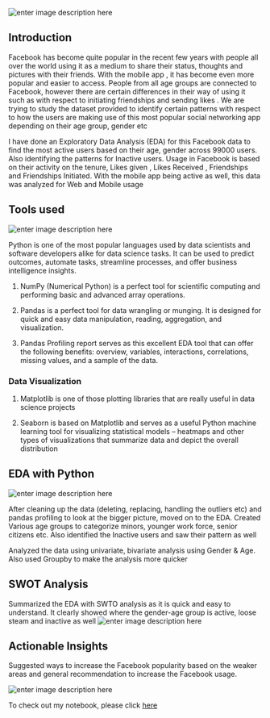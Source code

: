 
![enter image description here](https://github.com/sudayaku/Facebook-EDA/blob/main/Facebook%20EDA%20Intro.png?raw=true)

## Introduction

Facebook has become quite popular in the recent few years with people all over the world using it as a medium to share their status, thoughts and pictures with their friends. With the mobile app , it has become even more popular and easier to access. People from all age groups are connected to Facebook, however there are certain differences in their way of using it such as with respect to initiating friendships and sending likes . We are trying to study the dataset provided to identify certain patterns with respect to how the users are making use of this most popular social networking app depending on their age group, gender etc

I have done an Exploratory Data Analysis (EDA) for this Facebook data to find the most active users based on their age, gender across 99000 users. Also identifying the patterns for Inactive users. Usage in Facebook is based on their activity on the tenure, Likes given , Likes Received , Friendships and Friendships Initiated. With the mobile app being active as well, this data was analyzed for Web and Mobile usage


## Tools used

![enter image description here](https://github.com/sudayaku/Facebook-EDA/blob/main/Python%20libraries.jpg?raw=true)

Python is one of the most popular languages used by data scientists and software developers alike for data science tasks. It can be used to predict outcomes, automate tasks, streamline processes, and offer business intelligence insights.

1. NumPy (Numerical Python) is a perfect tool for scientific computing and performing basic and advanced array operations.

2. Pandas is a perfect tool for data wrangling or munging. It is designed for quick and easy data manipulation, reading, aggregation, and visualization.

3. Pandas Profiling report serves as this excellent EDA tool that can offer the following benefits: overview, variables, interactions, correlations, missing values, and a sample of the data.

### Data Visualization


1. Matplotlib is one of those plotting libraries that are really useful in data science projects

2. Seaborn is based on Matplotlib and serves as a useful Python machine learning tool for visualizing statistical models – heatmaps and other types of visualizations that summarize data and depict the overall distribution

## EDA with Python
![enter image description here](https://github.com/sudayaku/Facebook-EDA/blob/main/EDA%20with%20Python.png?raw=true)

After cleaning up the data (deleting, replacing, handling the outliers etc) and pandas profiling to look at the bigger picture, moved on to the EDA. Created Various age groups to categorize minors, younger work force, senior citizens etc. Also identified the Inactive users and saw their pattern as well

Analyzed the data using univariate, bivariate analysis using Gender & Age. Also used Groupby to make the analysis more quicker

## SWOT Analysis

Summarized the EDA with SWTO analysis as it is quick and easy to understand. It clearly showed where the gender-age group is active, loose steam and inactive as well
![enter image description here](https://github.com/sudayaku/Facebook-EDA/blob/main/FB-SWOT.JPG?raw=true)
## Actionable Insights

Suggested ways to increase the Facebook popularity based on the weaker areas and general recommendation to increase the Facebook usage.

![enter image description here](https://github.com/sudayaku/Facebook-EDA/blob/main/FB-Actionable%20Insights.JPG?raw=true)

To check out my notebook, please click [here](https://github.com/sudayaku/Facebook-EDA/blob/main/Facebook%20EDA.ipynb)
